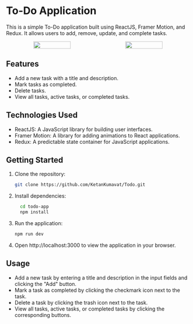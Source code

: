 # To-Do Application

This is a simple To-Do application built using ReactJS, Framer Motion, and Redux. It allows users to add, remove, update, and complete tasks.

<div align="center">
  <div style="display: flex; justify-content: space-around;">
    <img src="https://github.com/KetanKumavat/Todo/assets/127680348/ac5456bf-9573-44ed-8591-c49a42754fb2" width="45%" align="center" aspect="square">
    <img src="https://github.com/KetanKumavat/Todo/assets/127680348/11fea163-9212-4d9d-838e-456716c727e8" width="45%" align="center" aspect="square">
  </div>
</div>




## Features

- Add a new task with a title and description.
- Mark tasks as completed.
- Delete tasks.
- View all tasks, active tasks, or completed tasks.

## Technologies Used

- ReactJS: A JavaScript library for building user interfaces.
- Framer Motion: A library for adding animations to React applications.
- Redux: A predictable state container for JavaScript applications.

## Getting Started

1. Clone the repository:
   
   ```bash
   git clone https://github.com/KetanKumavat/Todo.git
2. Install dependencies:
   
    ```bash
      cd todo-app
      npm install
    ```
3. Run the application:

     ```bash
    npm run dev
    ```

5. Open http://localhost:3000 to view the application in your browser.

## Usage
- Add a new task by entering a title and description in the input fields and clicking the "Add" button.
- Mark a task as completed by clicking the checkmark icon next to the task.
- Delete a task by clicking the trash icon next to the task.
- View all tasks, active tasks, or completed tasks by clicking the corresponding buttons.


